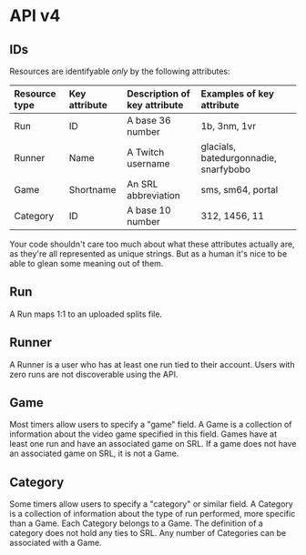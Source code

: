 # API v4

## IDs
Resources are identifyable *only* by the following attributes:

| Resource type | Key attribute | Description of key attribute | Examples of key attribute             |
|:--------------|:--------------|:-----------------------------|:--------------------------------------|
| Run           | ID            | A base 36 number             | 1b, 3nm, 1vr                          |
| Runner        | Name          | A Twitch username            | glacials, batedurgonnadie, snarfybobo |
| Game          | Shortname     | An SRL abbreviation          | sms, sm64, portal                     |
| Category      | ID            | A base 10 number             | 312, 1456, 11                         |

Your code shouldn't care too much about what these attributes actually are, as they're all represented as unique
strings. But as a human it's nice to be able to glean some meaning out of them.

## Run
A Run maps 1:1 to an uploaded splits file.

## Runner
A Runner is a user who has at least one run tied to their account. Users with zero runs are not discoverable using the
API.

## Game
Most timers allow users to specify a "game" field. A Game is a collection of information about the video game specified
in this field. Games have at least one run and have an associated game on SRL. If a game does not have an associated
game on SRL, it is not a Game.

## Category
Some timers allow users to specify a "category" or similar field. A Category is a collection of information about the
type of run performed, more specific than a Game. Each Category belongs to a Game. The definition of a category does not
hold any ties to SRL. Any number of Categories can be associated with a Game.
